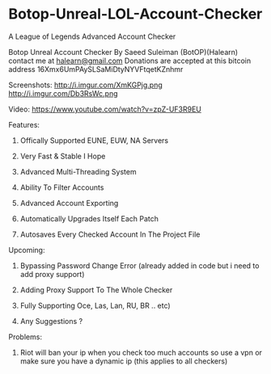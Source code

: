 # Botop-Unreal-LOL-Account-Checker
A League of Legends Advanced Account Checker

Botop Unreal Account Checker By Saeed Suleiman (BotOP)(Halearn) contact me at halearn@gmail.com
Donations are accepted at this bitcoin address 16Xmx6UmPAySLSaMiDtyNYVFtqetKZnhmr

Screenshots: 
http://i.imgur.com/XmKGPjg.png
http://i.imgur.com/Db3RsWc.png

Video:
https://www.youtube.com/watch?v=zpZ-UF3R9EU

Features: 

1) Offically Supported EUNE, EUW, NA Servers

2) Very Fast & Stable I Hope

3) Advanced Multi-Threading System

4) Ability To Filter Accounts

5) Advanced Account Exporting

6) Automatically Upgrades Itself Each Patch

7) Autosaves Every Checked Account In The Project File


Upcoming:

1) Bypassing Password Change Error (already added in code but i need to add proxy support)

2) Adding Proxy Support To The Whole Checker

3) Fully Supporting Oce, Las, Lan, RU, BR .. etc)

3) Any Suggestions ?

Problems:

1) Riot will ban your ip when you check too much accounts so use a vpn or make sure you have a dynamic ip (this applies to all checkers)
